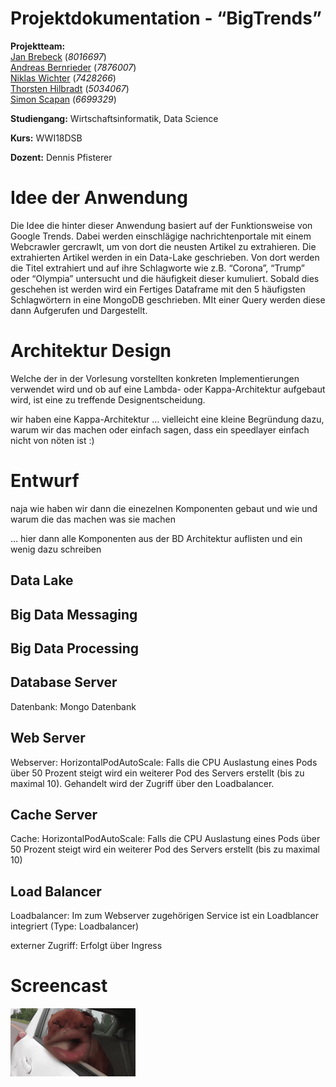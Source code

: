 # Projektdokumentation - “BigTrends”

__Projektteam:__  
[Jan Brebeck](https://github.com/Brebeck-Jan) (_8016697_)  
[Andreas Bernrieder](https://github.com/Phantomias3782) (_7876007_)  
[Niklas Wichter](https://github.com/NWichter) (_7428266_)  
[Thorsten Hilbradt](https://github.com/Thorsten-H) (_5034067_)  
[Simon Scapan](https://github.com/SimonScapan) (_6699329_) 

__Studiengang:__    Wirtschaftsinformatik, Data Science  

__Kurs:__           WWI18DSB  

__Dozent:__         Dennis Pfisterer  



# Idee der Anwendung

Die Idee die hinter dieser Anwendung basiert auf der Funktionsweise von Google Trends.
Dabei werden einschlägige nachrichtenportale mit einem Webcrawler gercrawlt, um von dort die neusten Artikel zu extrahieren. Die extrahierten Artikel werden in ein Data-Lake geschrieben. Von dort werden die Titel extrahiert und auf ihre Schlagworte wie z.B. “Corona”, “Trump” oder “Olympia” untersucht und die häufigkeit dieser kumuliert. Sobald dies geschehen ist werden wird ein Fertiges Dataframe mit den 5 häufigsten Schlagwörtern in eine MongoDB geschrieben. MIt einer Query werden diese dann Aufgerufen und Dargestellt. 



# Architektur Design

Welche der in der Vorlesung vorstellten konkreten Implementierungen verwendet wird und ob auf eine Lambda- oder Kappa-Architektur aufgebaut wird, ist eine zu treffende Designentscheidung.

wir haben eine Kappa-Architektur … vielleicht eine kleine Begründung dazu, warum wir das machen oder einfach sagen, dass ein speedlayer einfach nicht von nöten ist :)



# Entwurf

naja wie haben wir dann die einezelnen Komponenten gebaut und wie und warum die das machen was sie machen

… hier dann alle Komponenten aus der BD Architektur auflisten und ein wenig dazu schreiben


## Data Lake


## Big Data Messaging


## Big Data Processing


## Database Server
Datenbank:
Mongo Datenbank

## Web Server
Webserver:
HorizontalPodAutoScale:
Falls die CPU Auslastung eines Pods über 50 Prozent steigt wird ein weiterer Pod des Servers erstellt (bis zu maximal 10). Gehandelt wird der Zugriff über den Loadbalancer.

## Cache Server
Cache:
HorizontalPodAutoScale:
Falls die CPU Auslastung eines Pods über 50 Prozent steigt wird ein weiterer Pod des Servers erstellt (bis zu maximal 10)

## Load Balancer
Loadbalancer:
Im zum Webserver zugehörigen Service ist ein Loadblancer integriert (Type: Loadbalancer)

externer Zugriff:
Erfolgt über Ingress


# Screencast
[![Screencast BigTrends](screencast.gif)](google.com)

